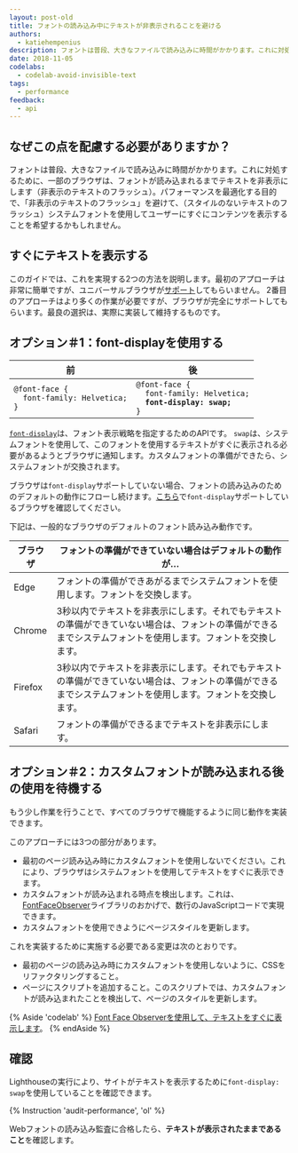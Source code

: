 ```yaml
---
layout: post-old
title: フォントの読み込み中にテキストが非表示されることを避ける
authors:
  - katiehempenius
description: フォントは普段、大きなファイルで読み込みに時間がかかります。これに対処するために、一部のブラウザは、フォントが読み込まれるまでテキストを非表示にします（非表示のテキストのフラッシュ）。パフォーマンスを最適化する目的で、「非表示のテキストのフラッシュ」を避けて、システムフォントを使用してユーザーにすぐにコンテンツを表示することを希望するかもしれません。
date: 2018-11-05
codelabs:
  - codelab-avoid-invisible-text
tags:
  - performance
feedback:
  - api
---
```


## なぜこの点を配慮する必要がありますか？

フォントは普段、大きなファイルで読み込みに時間がかかります。これに対処するために、一部のブラウザは、フォントが読み込まれるまでテキストを非表示にします（非表示のテキストのフラッシュ）。パフォーマンスを最適化する目的で、「非表示のテキストのフラッシュ」を避けて、（スタイルのないテキストのフラッシュ）システムフォントを使用してユーザーにすぐにコンテンツを表示することを希望するかもしれません。

## すぐにテキストを表示する

このガイドでは、これを実現する2つの方法を説明します。最初のアプローチは非常に簡単ですが、ユニバーサルブラウザが[サポート](https://caniuse.com/#search=font-display)してもらいません。 2番目のアプローチはより多くの作業が必要ですが、ブラウザが完全にサポートしてもらいます。最良の選択は、実際に実装して維持するものです。

## オプション＃1：font-displayを使用する

<div class="w-table-wrapper">
  <table>
    <thead>
      <tr>
        <th>前</th>
        <th>後</th>
      </tr>
    </thead>
    <tbody>
      <tr>
        <td>
<code>@font-face {
  font-family: Helvetica;
}
</code>
        </td>
        <td>
<code>@font-face {
  font-family: Helvetica;
  <strong>font-display: swap;</strong>
}
</code>
        </td>
      </tr>
    </tbody>
  </table>
</div>

[`font-display`](https://developer.mozilla.org/docs/Web/CSS/@font-face/font-display)は、フォント表示戦略を指定するためのAPIです。 `swap`は、システムフォントを使用して、このフォントを使用するテキストがすぐに表示される必要があるようとブラウザに通知します。カスタムフォントの準備ができたら、システムフォントが交換されます。

ブラウザは`font-display`サポートしていない場合、フォントの読み込みのためのデフォルトの動作にフローし続けます。[こちら](https://caniuse.com/#search=font-display)で`font-display`サポートしているブラウザを確認してください。

下記は、一般的なブラウザのデフォルトのフォント読み込み動作です。

<div class="w-table-wrapper">
  <table>
    <thead>
      <tr>
        <th><strong>ブラウザ</strong></th>
        <th><strong>フォントの準備ができていない場合はデフォルトの動作が…</strong></th>
      </tr>
    </thead>
    <tbody>
      <tr>
        <td>Edge</td>
        <td>フォントの準備ができあがるまでシステムフォントを使用します。フォントを交換します。</td>
      </tr>
      <tr>
        <td>Chrome</td>
        <td>3秒以内でテキストを非表示にします。それでもテキストの準備ができていない場合は、フォントの準備ができるまでシステムフォントを使用します。フォントを交換します。</td>
      </tr>
      <tr>
        <td>Firefox</td>
        <td>3秒以内でテキストを非表示にします。それでもテキストの準備ができていない場合は、フォントの準備ができるまでシステムフォントを使用します。フォントを交換します。</td>
      </tr>
      <tr>
        <td>Safari</td>
        <td>フォントの準備ができるまでテキストを非表示にします。</td>
      </tr>
    </tbody>
  </table>
</div>

## オプション＃2：カスタムフォントが読み込まれる後の使用を待機する

もう少し作業を行うことで、すべてのブラウザで機能するように同じ動作を実装できます。

このアプローチには3つの部分があります。

- 最初のページ読み込み時にカスタムフォントを使用しないでください。これにより、ブラウザはシステムフォントを使用してテキストをすぐに表示できます。
- カスタムフォントが読み込まれる時点を検出します。これは、[FontFaceObserver](https://github.com/bramstein/fontfaceobserver)ライブラリのおかげで、数行のJavaScriptコードで実現できます。
- カスタムフォントを使用できようにページスタイルを更新します。

これを実装するために実施する必要である変更は次のとおりです。

- 最初のページの読み込み時にカスタムフォントを使用しないように、CSSをリファクタリングすること。
- ページにスクリプトを追加すること。このスクリプトでは、カスタムフォントが読み込まれたことを検出して、ページのスタイルを更新します。

{% Aside 'codelab' %} [Font Face Observerを使用して、テキストをすぐに表示します](/codelab-avoid-invisible-text)。 {% endAside %}

## 確認

Lighthouseの実行により、サイトがテキストを表示するために`font-display: swap`を使用していることを確認できます。

{% Instruction 'audit-performance', 'ol' %}

Webフォントの読み込み監査に合格したら、**テキストが表示されたままであること**を確認します。
